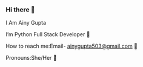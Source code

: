 ### Hi there 👋
I Am Ainy Gupta

I’m Python Full Stack Developer 🌱

How to reach me:Email- ainygupta503@gmail.com 📧

Pronouns:She/Her 👧
